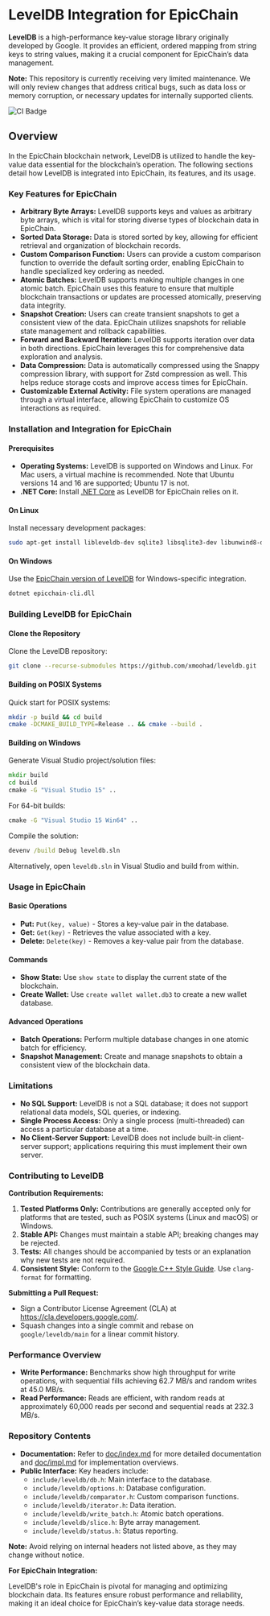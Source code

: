 # LevelDB Integration for EpicChain

**LevelDB** is a high-performance key-value storage library originally developed by Google. It provides an efficient, ordered mapping from string keys to string values, making it a crucial component for EpicChain’s data management.

**Note:** This repository is currently receiving very limited maintenance. We will only review changes that address critical bugs, such as data loss or memory corruption, or necessary updates for internally supported clients.

![CI Badge](https://github.com/xmoohad/leveldb/actions/workflows/build.yml/badge.svg)


## Overview

In the EpicChain blockchain network, LevelDB is utilized to handle the key-value data essential for the blockchain’s operation. The following sections detail how LevelDB is integrated into EpicChain, its features, and its usage.

### Key Features for EpicChain

- **Arbitrary Byte Arrays:** LevelDB supports keys and values as arbitrary byte arrays, which is vital for storing diverse types of blockchain data in EpicChain.
- **Sorted Data Storage:** Data is stored sorted by key, allowing for efficient retrieval and organization of blockchain records.
- **Custom Comparison Function:** Users can provide a custom comparison function to override the default sorting order, enabling EpicChain to handle specialized key ordering as needed.
- **Atomic Batches:** LevelDB supports making multiple changes in one atomic batch. EpicChain uses this feature to ensure that multiple blockchain transactions or updates are processed atomically, preserving data integrity.
- **Snapshot Creation:** Users can create transient snapshots to get a consistent view of the data. EpicChain utilizes snapshots for reliable state management and rollback capabilities.
- **Forward and Backward Iteration:** LevelDB supports iteration over data in both directions. EpicChain leverages this for comprehensive data exploration and analysis.
- **Data Compression:** Data is automatically compressed using the Snappy compression library, with support for Zstd compression as well. This helps reduce storage costs and improve access times for EpicChain.
- **Customizable External Activity:** File system operations are managed through a virtual interface, allowing EpicChain to customize OS interactions as required.

### Installation and Integration for EpicChain

#### Prerequisites

- **Operating Systems:** LevelDB is supported on Windows and Linux. For Mac users, a virtual machine is recommended. Note that Ubuntu versions 14 and 16 are supported; Ubuntu 17 is not.
- **.NET Core:** Install [.NET Core](https://www.microsoft.com/net/download/core) as LevelDB for EpicChain relies on it.

#### On Linux

Install necessary development packages:

```sh
sudo apt-get install libleveldb-dev sqlite3 libsqlite3-dev libunwind8-dev
```

#### On Windows

Use the [EpicChain version of LevelDB](https://github.com/xmoohad/leveldb) for Windows-specific integration. 

```sh
dotnet epicchain-cli.dll
```

### Building LevelDB for EpicChain

#### Clone the Repository

Clone the LevelDB repository:

```sh
git clone --recurse-submodules https://github.com/xmoohad/leveldb.git
```

#### Building on POSIX Systems

Quick start for POSIX systems:

```sh
mkdir -p build && cd build
cmake -DCMAKE_BUILD_TYPE=Release .. && cmake --build .
```

#### Building on Windows

Generate Visual Studio project/solution files:

```cmd
mkdir build
cd build
cmake -G "Visual Studio 15" ..
```

For 64-bit builds:

```cmd
cmake -G "Visual Studio 15 Win64" ..
```

Compile the solution:

```cmd
devenv /build Debug leveldb.sln
```

Alternatively, open `leveldb.sln` in Visual Studio and build from within.

### Usage in EpicChain

#### Basic Operations

- **Put:** `Put(key, value)` - Stores a key-value pair in the database.
- **Get:** `Get(key)` - Retrieves the value associated with a key.
- **Delete:** `Delete(key)` - Removes a key-value pair from the database.

#### Commands

- **Show State:** Use `show state` to display the current state of the blockchain.
- **Create Wallet:** Use `create wallet wallet.db3` to create a new wallet database.

#### Advanced Operations

- **Batch Operations:** Perform multiple database changes in one atomic batch for efficiency.
- **Snapshot Management:** Create and manage snapshots to obtain a consistent view of the blockchain data.

### Limitations

- **No SQL Support:** LevelDB is not a SQL database; it does not support relational data models, SQL queries, or indexing.
- **Single Process Access:** Only a single process (multi-threaded) can access a particular database at a time.
- **No Client-Server Support:** LevelDB does not include built-in client-server support; applications requiring this must implement their own server.

### Contributing to LevelDB

**Contribution Requirements:**

1. **Tested Platforms Only:** Contributions are generally accepted only for platforms that are tested, such as POSIX systems (Linux and macOS) or Windows.
2. **Stable API:** Changes must maintain a stable API; breaking changes may be rejected.
3. **Tests:** All changes should be accompanied by tests or an explanation why new tests are not required.
4. **Consistent Style:** Conform to the [Google C++ Style Guide](https://google.github.io/styleguide/cppguide.html). Use `clang-format` for formatting.

**Submitting a Pull Request:**

- Sign a Contributor License Agreement (CLA) at https://cla.developers.google.com/.
- Squash changes into a single commit and rebase on `google/leveldb/main` for a linear commit history.

### Performance Overview

- **Write Performance:** Benchmarks show high throughput for write operations, with sequential fills achieving 62.7 MB/s and random writes at 45.0 MB/s.
- **Read Performance:** Reads are efficient, with random reads at approximately 60,000 reads per second and sequential reads at 232.3 MB/s.

### Repository Contents

- **Documentation:** Refer to [doc/index.md](doc/index.md) for more detailed documentation and [doc/impl.md](doc/impl.md) for implementation overviews.
- **Public Interface:** Key headers include:
  - `include/leveldb/db.h`: Main interface to the database.
  - `include/leveldb/options.h`: Database configuration.
  - `include/leveldb/comparator.h`: Custom comparison functions.
  - `include/leveldb/iterator.h`: Data iteration.
  - `include/leveldb/write_batch.h`: Atomic batch operations.
  - `include/leveldb/slice.h`: Byte array management.
  - `include/leveldb/status.h`: Status reporting.

**Note:** Avoid relying on internal headers not listed above, as they may change without notice.

**For EpicChain Integration:**

LevelDB's role in EpicChain is pivotal for managing and optimizing blockchain data. Its features ensure robust performance and reliability, making it an ideal choice for EpicChain’s key-value data storage needs.
